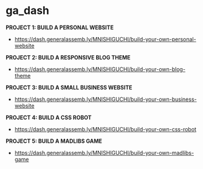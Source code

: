 # ga_dash

**PROJECT 1: BUILD A PERSONAL WEBSITE**
- https://dash.generalassemb.ly/MNISHIGUCHI/build-your-own-personal-website

**PROJECT 2: BUILD A RESPONSIVE BLOG THEME**
- https://dash.generalassemb.ly/MNISHIGUCHI/build-your-own-blog-theme

**PROJECT 3: BUILD A SMALL BUSINESS WEBSITE**
- https://dash.generalassemb.ly/MNISHIGUCHI/build-your-own-business-website

**PROJECT 4: BUILD A CSS ROBOT**
- https://dash.generalassemb.ly/MNISHIGUCHI/build-your-own-css-robot

**PROJECT 5: BUILD A MADLIBS GAME**
- https://dash.generalassemb.ly/MNISHIGUCHI/build-your-own-madlibs-game
